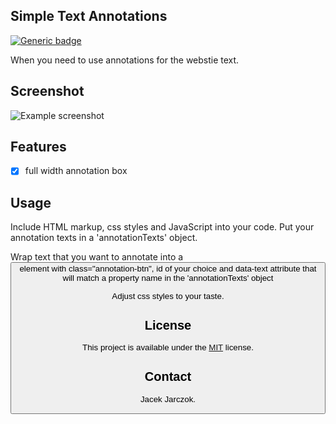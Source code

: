 ## Simple Text Annotations
[![Generic badge](https://img.shields.io/badge/Version-1.1.1-green.svg)](https://shields.io/)

When you need to use annotations for the webstie text.


## Screenshot
![Example screenshot](https://github.com/k-son/Tooltips/blob/main/annotations.png)


## Features
- [x] full width annotation box


## Usage
Include HTML markup, css styles and JavaScript into your code.
Put your annotation texts in a 'annotationTexts' object.

Wrap text that you want to annotate into a <button> element with 
  class="annotation-btn", 
  id of your choice 
  and data-text attribute that will match a property name in the 'annotationTexts' object 

Adjust css styles to your taste.


## License
This project is available under the [MIT](https://opensource.org/licenses/mit-license.php) license.

## Contact
 Jacek Jarczok.

